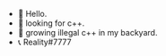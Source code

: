 - 👋 Hello.
- 👀 looking for c++.
- 🌱 growing illegal c++ in my backyard.
- 📞 Reality#7777

<!---
Th3R3ality/Th3R3ality is a ✨ special ✨ repository because its `README.md` (this file) appears on your GitHub profile.
You can click the Preview link to take a look at your changes.
--->
